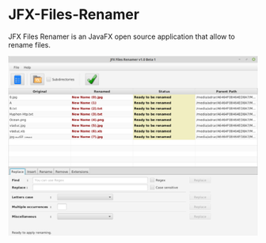 # JFX-Files-Renamer
JFX Files Renamer is an JavaFX open source application that allow to rename files.

![Imgur Image](https://github.com/Baramiji/JFX-Files-Renamer/blob/master/ScreenShot.png)
